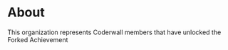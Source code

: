 About
=====

This organization represents Coderwall members that have unlocked the Forked Achievement  